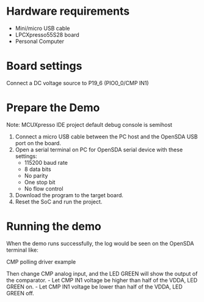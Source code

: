 Hardware requirements
===================
- Mini/micro USB cable
- LPCXpresso55S28 board
- Personal Computer

Board settings
============
Connect a DC voltage source to P19_6 (PIO0_0/CMP IN1)

Prepare the Demo
===============
Note: MCUXpresso IDE project default debug console is semihost
1.  Connect a micro USB cable between the PC host and the OpenSDA USB port on the board.
2.  Open a serial terminal on PC for OpenSDA serial device with these settings:
    - 115200 baud rate
    - 8 data bits
    - No parity
    - One stop bit
    - No flow control
3.  Download the program to the target board.
4.  Reset the SoC and run the project.

Running the demo
===============
When the demo runs successfully, the log would be seen on the OpenSDA terminal like:

CMP polling driver example

Then change CMP analog input, and the LED GREEN will show the output of the comparator.
    - Let CMP IN1 voltage be higher than half of the VDDA, LED GREEN on.
    - Let CMP IN1 voltage be lower than half of the VDDA, LED GREEN off.

